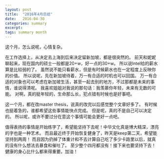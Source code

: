 ```yaml
---
layout: post
title:  "2016年4月总结"
date:   2016-04-30
categories: summary
excerpt: 
tags: summary month
---
```


这个月，怎么说呢，心情复杂。

在工作选择上，从决定去上海到后来决定留新加坡，都是很突然的。
前天和妮妮聊起来，现在国内的硕士一般都是20+w，好一点的30+w。
所以说Intel给的薪水算是比较弱的了。
虽然说不能只看薪水，但是有时候薪水也在一定程度上反映你的价值。
所以说呢，先在新加坡待着，万一有合适的时机也可以回国。
万一有合适的对象也可以考虑在新加坡生活，甚至一起去别的地方，不过那都是未来的事情，谁说得清呢。
我喜欢姐姐对我说的那句话：我羡慕你年轻，未来有无数的可能。
对啊，真的挺年轻的，生命那么长，犯点错有时候也是好事吧。

这一个月，都在改master thesis，说真的改完以后感觉整个文章好多了。
有时候也挺着急的，谁都希望这些事情能快点完成。
但是呢，真的不是自己可以决定的。
所以呢，或许不要过分在意这个事情可能会更好一点吧。

值得表扬的事情是开始练字了，希望能坚持下去呢！中华文化真是博大精深，漂亮的字也是一种艺术。
而且最近终于开始恢复健身了，昨天是keep第二天，希望能坚持到两周！
而且因为扔掉了体重计和不去计算自己吃了多少卡路里以后，就真的没有什么想法去暴食和催吐了。
至少整个四月都没有！接下来也要坚持下去！
健康的身心比什么都来得重要。加油！